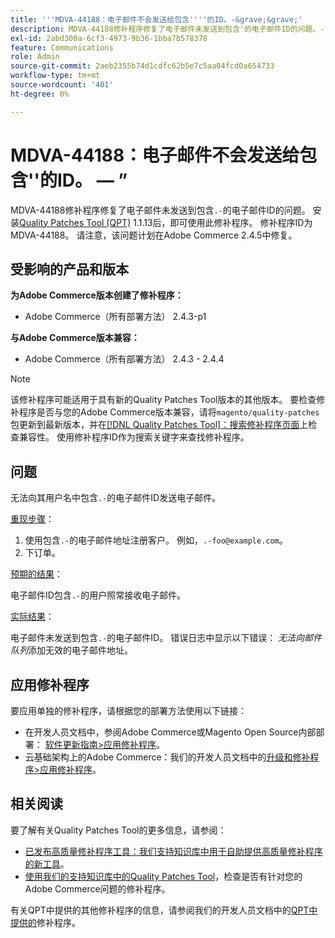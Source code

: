```yaml
---
title: '''MDVA-44188：电子邮件不会发送给包含''''的ID。-&grave;&grave;'
description: MDVA-44188修补程序修复了电子邮件未发送到包含'的电子邮件ID的问题。-'。 安装[Quality Patches Tool (QPT)](/help/announcements/adobe-commerce-announcements/magento-quality-patches-released-new-tool-to-self-serve-quality-patches.md) 1.1.13后，即可使用此修补程序。 修补程序ID为MDVA-44188。 请注意，该问题计划在Adobe Commerce 2.4.5中修复。
exl-id: 2abd300a-6cf3-4973-9b36-1bba7b578378
feature: Communications
role: Admin
source-git-commit: 2aeb2355b74d1cdfc62b5e7c5aa04fcd0a654733
workflow-type: tm+mt
source-wordcount: '401'
ht-degree: 0%

---
```


# MDVA-44188：电子邮件不会发送给包含&#39;&#39;的ID。 — ”

MDVA-44188修补程序修复了电子邮件未发送到包含`.-`的电子邮件ID的问题。 安装[Quality Patches Tool (QPT)](/help/announcements/adobe-commerce-announcements/magento-quality-patches-released-new-tool-to-self-serve-quality-patches.md) 1.1.13后，即可使用此修补程序。 修补程序ID为MDVA-44188。 请注意，该问题计划在Adobe Commerce 2.4.5中修复。

## 受影响的产品和版本

**为Adobe Commerce版本创建了修补程序：**

* Adobe Commerce（所有部署方法） 2.4.3-p1

**与Adobe Commerce版本兼容：**

* Adobe Commerce（所有部署方法） 2.4.3 - 2.4.4

>[!NOTE]
>
>该修补程序可能适用于具有新的Quality Patches Tool版本的其他版本。 要检查修补程序是否与您的Adobe Commerce版本兼容，请将`magento/quality-patches`包更新到最新版本，并在[[!DNL Quality Patches Tool]：搜索修补程序页面](https://experienceleague.adobe.com/tools/commerce-quality-patches/index.html?lang=zh-Hans)上检查兼容性。 使用修补程序ID作为搜索关键字来查找修补程序。

## 问题

无法向其用户名中包含`.-`的电子邮件ID发送电子邮件。

<u>重现步骤</u>：

1. 使用包含`.-`的电子邮件地址注册客户。 例如，`.-foo@example.com`。
1. 下订单。

<u>预期的结果</u>：

电子邮件ID包含`.-`的用户照常接收电子邮件。

<u>实际结果</u>：

电子邮件未发送到包含`.-`的电子邮件ID。 错误日志中显示以下错误： *无法向邮件队列*&#x200B;添加无效的电子邮件地址。

## 应用修补程序

要应用单独的修补程序，请根据您的部署方法使用以下链接：

* 在开发人员文档中，参阅Adobe Commerce或Magento Open Source内部部署： [软件更新指南>应用修补程序](https://experienceleague.adobe.com/zh-hans/docs/commerce-operations/tools/quality-patches-tool/usage)。
* 云基础架构上的Adobe Commerce：我们的开发人员文档中的[升级和修补程序>应用修补程序](https://experienceleague.adobe.com/zh-hans/docs/commerce-cloud-service/user-guide/develop/upgrade/apply-patches)。

## 相关阅读

要了解有关Quality Patches Tool的更多信息，请参阅：

* [已发布高质量修补程序工具：我们支持知识库中用于自助提供高质量修补程序的新工具](/help/announcements/adobe-commerce-announcements/magento-quality-patches-released-new-tool-to-self-serve-quality-patches.md)。
* [使用我们的支持知识库中的Quality Patches Tool](/help/support-tools/patches-available-in-qpt-tool/check-patch-for-magento-issue-with-magento-quality-patches.md)，检查是否有针对您的Adobe Commerce问题的修补程序。

有关QPT中提供的其他修补程序的信息，请参阅我们的开发人员文档中的[QPT中提供的](https://experienceleague.adobe.com/tools/commerce-quality-patches/index.html?lang=zh-Hans)修补程序。
